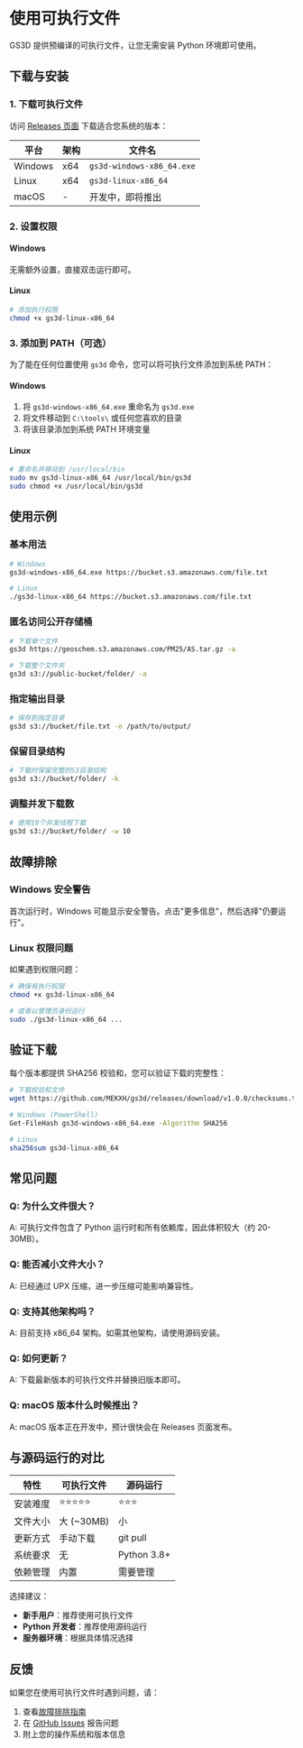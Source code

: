 # 使用可执行文件

GS3D 提供预编译的可执行文件，让您无需安装 Python 环境即可使用。

## 下载与安装

### 1. 下载可执行文件

访问 [Releases 页面](https://github.com/MEKXH/gs3d/releases/latest) 下载适合您系统的版本：

| 平台 | 架构 | 文件名 |
|------|------|--------|
| Windows | x64 | `gs3d-windows-x86_64.exe` |
| Linux | x64 | `gs3d-linux-x86_64` |
| macOS | - | 开发中，即将推出 |

### 2. 设置权限

#### Windows
无需额外设置，直接双击运行即可。

#### Linux
```bash
# 添加执行权限
chmod +x gs3d-linux-x86_64
```

### 3. 添加到 PATH（可选）

为了能在任何位置使用 `gs3d` 命令，您可以将可执行文件添加到系统 PATH：

#### Windows
1. 将 `gs3d-windows-x86_64.exe` 重命名为 `gs3d.exe`
2. 将文件移动到 `C:\tools\` 或任何您喜欢的目录
3. 将该目录添加到系统 PATH 环境变量

#### Linux
```bash
# 重命名并移动到 /usr/local/bin
sudo mv gs3d-linux-x86_64 /usr/local/bin/gs3d
sudo chmod +x /usr/local/bin/gs3d
```

## 使用示例

### 基本用法

```bash
# Windows
gs3d-windows-x86_64.exe https://bucket.s3.amazonaws.com/file.txt

# Linux
./gs3d-linux-x86_64 https://bucket.s3.amazonaws.com/file.txt
```

### 匿名访问公开存储桶

```bash
# 下载单个文件
gs3d https://geoschem.s3.amazonaws.com/PM25/AS.tar.gz -a

# 下载整个文件夹
gs3d s3://public-bucket/folder/ -a
```

### 指定输出目录

```bash
# 保存到指定目录
gs3d s3://bucket/file.txt -o /path/to/output/
```

### 保留目录结构

```bash
# 下载时保留完整的S3目录结构
gs3d s3://bucket/folder/ -k
```

### 调整并发下载数

```bash
# 使用10个并发线程下载
gs3d s3://bucket/folder/ -w 10
```

## 故障排除

### Windows 安全警告

首次运行时，Windows 可能显示安全警告。点击"更多信息"，然后选择"仍要运行"。

### Linux 权限问题

如果遇到权限问题：

```bash
# 确保有执行权限
chmod +x gs3d-linux-x86_64

# 或者以管理员身份运行
sudo ./gs3d-linux-x86_64 ...
```

## 验证下载

每个版本都提供 SHA256 校验和，您可以验证下载的完整性：

```bash
# 下载校验和文件
wget https://github.com/MEKXH/gs3d/releases/download/v1.0.0/checksums.txt

# Windows (PowerShell)
Get-FileHash gs3d-windows-x86_64.exe -Algorithm SHA256

# Linux
sha256sum gs3d-linux-x86_64
```

## 常见问题

### Q: 为什么文件很大？
A: 可执行文件包含了 Python 运行时和所有依赖库，因此体积较大（约 20-30MB）。

### Q: 能否减小文件大小？
A: 已经通过 UPX 压缩，进一步压缩可能影响兼容性。

### Q: 支持其他架构吗？
A: 目前支持 x86_64 架构。如需其他架构，请使用源码安装。

### Q: 如何更新？
A: 下载最新版本的可执行文件并替换旧版本即可。

### Q: macOS 版本什么时候推出？
A: macOS 版本正在开发中，预计很快会在 Releases 页面发布。

## 与源码运行的对比

| 特性 | 可执行文件 | 源码运行 |
|------|------------|----------|
| 安装难度 | ⭐⭐⭐⭐⭐ | ⭐⭐⭐ |
| 文件大小 | 大 (~30MB) | 小 |
| 更新方式 | 手动下载 | git pull |
| 系统要求 | 无 | Python 3.8+ |
| 依赖管理 | 内置 | 需要管理 |

选择建议：
- **新手用户**：推荐使用可执行文件
- **Python 开发者**：推荐使用源码运行
- **服务器环境**：根据具体情况选择

## 反馈

如果您在使用可执行文件时遇到问题，请：

1. 查看[故障排除指南](/guide/troubleshooting)
2. 在 [GitHub Issues](https://github.com/MEKXH/gs3d/issues) 报告问题
3. 附上您的操作系统和版本信息